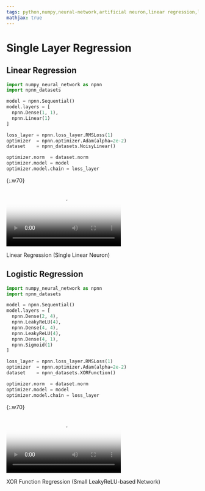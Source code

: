 ```yaml
---
tags: python,numpy,neural-network,artificial neuron,linear regression,logistic regression
mathjax: true
---
```

# Single Layer Regression

## Linear Regression

```python
import numpy_neural_network as npnn
import npnn_datasets

model = npnn.Sequential()
model.layers = [
  npnn.Dense(1, 1),
  npnn.Linear(1)
]

loss_layer = npnn.loss_layer.RMSLoss(1)
optimizer  = npnn.optimizer.Adam(alpha=2e-2)
dataset    = npnn_datasets.NoisyLinear()

optimizer.norm  = dataset.norm
optimizer.model = model
optimizer.model.chain = loss_layer
```

{:.w70}
<div class="video">
<video controls poster="assets/videos/linear_regression.png">
  <source src="assets/videos/linear_regression.webm" type="video/webm">
  <source src="assets/videos/linear_regression.ogv" type="video/ogg">
  <source src="assets/videos/linear_regression.mp4" type="video/mp4">
</video>
<p>Linear Regression (Single Linear Neuron)</p>
</div>

## Logistic Regression

```python
import numpy_neural_network as npnn
import npnn_datasets

model = npnn.Sequential()
model.layers = [
  npnn.Dense(2, 4),
  npnn.LeakyReLU(4),
  npnn.Dense(4, 4),
  npnn.LeakyReLU(4),
  npnn.Dense(4, 1),
  npnn.Sigmoid(1)
]

loss_layer = npnn.loss_layer.RMSLoss(1)
optimizer  = npnn.optimizer.Adam(alpha=2e-2)
dataset    = npnn_datasets.XORFunction()

optimizer.norm  = dataset.norm
optimizer.model = model
optimizer.model.chain = loss_layer
```

{:.w70}
<div class="video">
<video controls poster="assets/videos/xor_function_regression.png">
  <source src="assets/videos/xor_function_regression.webm" type="video/webm">
  <source src="assets/videos/xor_function_regression.ogv" type="video/ogg">
  <source src="assets/videos/xor_function_regression.mp4" type="video/mp4">
</video>
<p>XOR Function Regression (Small LeakyReLU-based Network)</p>
</div>

